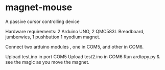 # magnet-mouse
A  passive cursor controlling device 

Hardware requirements: 
2 Arduino UNO, 
2 QMC583L
Breadboard, jumberwies, 1 pushbutton
1 nyodium magnet.

Connect two arduino modules , one in COM5, and other in COM6.


Upload test.ino in port COM5
Upload test2.ino in COM6 
Run ardtopy.py 
& see the magic as you move the magnet.
